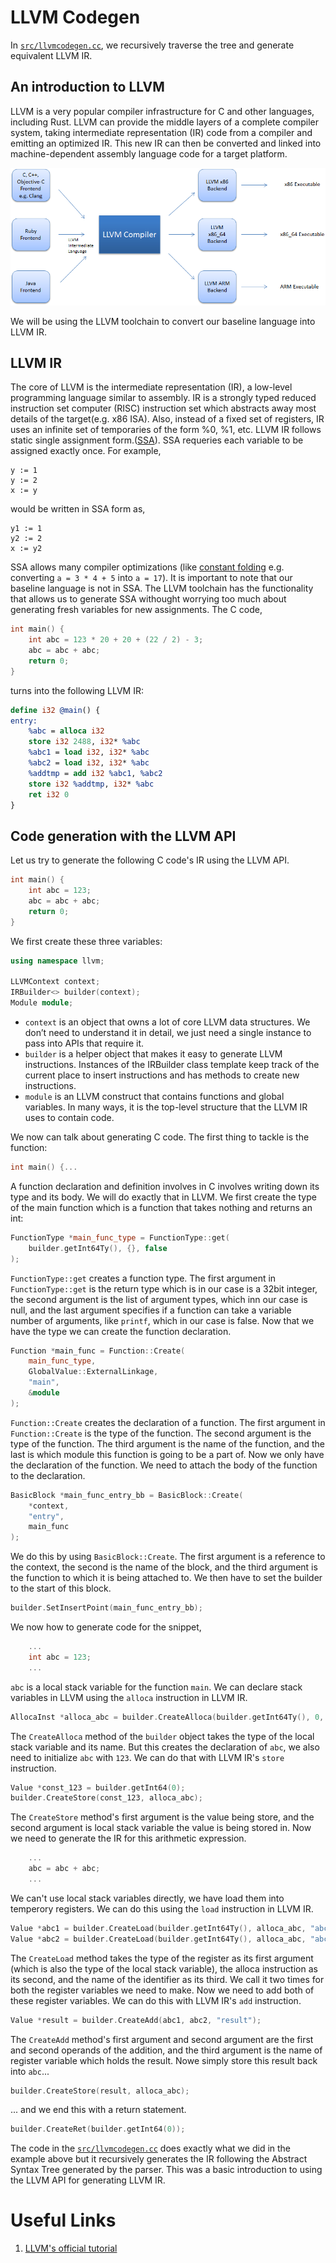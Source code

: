 # LLVM Codegen
In [`src/llvmcodegen.cc`](../src/llvmcodegen.cc), we recursively traverse the tree and generate equivalent LLVM IR.

## An introduction to LLVM
LLVM is a very popular compiler infrastructure for C and other languages, including Rust. LLVM can provide the middle layers of a complete compiler system, taking intermediate representation (IR) code from a compiler and emitting an optimized IR. This new IR can then be converted and linked into machine-dependent assembly language code for a target platform.

![llvm flowchart](images/llvm.png)

We will be using the LLVM toolchain to convert our baseline language into LLVM IR.

## LLVM IR
The core of LLVM is the intermediate representation (IR), a low-level programming language similar to assembly. IR is a strongly typed reduced instruction set computer (RISC) instruction set which abstracts away most details of the target(e.g. x86 ISA). Also, instead of a fixed set of registers, IR uses an infinite set of temporaries of the form %0, %1, etc. LLVM IR follows static single assignment form.([SSA](https://en.wikipedia.org/wiki/Static_single-assignment_form)). SSA requeries each variable to be assigned exactly once. For example,

```
y := 1
y := 2
x := y
```

would be written in SSA form as,

```
y1 := 1
y2 := 2
x := y2
```

SSA allows many compiler optimizations (like [constant folding](https://en.wikipedia.org/wiki/Constant_folding) e.g. converting `a = 3 * 4 + 5` into `a = 17`). It is important to note that our baseline language is not in SSA. The LLVM toolchain has the functionality that allows us to generate SSA withought worrying too much about generating fresh variables for new assignments. The C code,

```C
int main() {
    int abc = 123 * 20 + 20 + (22 / 2) - 3;
    abc = abc + abc;
    return 0;
}
```

turns into the following LLVM IR:

```llvm
define i32 @main() {
entry:
    %abc = alloca i32
    store i32 2488, i32* %abc
    %abc1 = load i32, i32* %abc
    %abc2 = load i32, i32* %abc
    %addtmp = add i32 %abc1, %abc2
    store i32 %addtmp, i32* %abc
    ret i32 0
}
```

## Code generation with the LLVM API
Let us try to generate the following C code's IR using the LLVM API.

```C
int main() {
    int abc = 123;
    abc = abc + abc;
    return 0;
}
```

We first create these three variables:

```C++
using namespace llvm;

LLVMContext context;
IRBuilder<> builder(context);
Module module;
```

- `context` is an object that owns a lot of core LLVM data structures. We don’t need to understand it in detail, we just need a single instance to pass into APIs that require it.
- `builder` is a helper object that makes it easy to generate LLVM instructions. Instances of the IRBuilder class template keep track of the current place to insert instructions and has methods to create new instructions.
- `module` is an LLVM construct that contains functions and global variables. In many ways, it is the top-level structure that the LLVM IR uses to contain code.

We now can talk about generating C code. The first thing to tackle is the function:

```C
int main() {...
```

A function declaration and definition involves in C involves writing down its type and its body. We will do exactly that in LLVM. We first create the type of the main function which is a function that takes nothing and returns an int:

```C++
FunctionType *main_func_type = FunctionType::get(
    builder.getInt64Ty(), {}, false
);
```

`FunctionType::get` creates a function type. The first argument in `FunctionType::get` is the return type which is in our case is a 32bit integer, the second argument is the list of argument types, which inn our case is null, and the last argument specifies if a function can take a variable number of arguments, like `printf`, which in our case is false. Now that we have the type we can create the function declaration.

```C++
Function *main_func = Function::Create(
    main_func_type,
    GlobalValue::ExternalLinkage,
    "main",
    &module
);
```

`Function::Create` creates the declaration of a function. The first argument in `Function::Create` is the type of the function. The second argument is the type of the function. The third argument is the name of the function, and the last is which module this function is going to be a part of. Now we only have the declaration of the function. We need to attach the body of the function to the declaration.

```C++
BasicBlock *main_func_entry_bb = BasicBlock::Create(
    *context,
    "entry",
    main_func
);
```
We do this by using `BasicBlock::Create`. The first argument is a reference to the context, the second is the name of the block, and the third argument is the function to which it is being attached to. We then have to set the builder to the start of this block.

```C++
builder.SetInsertPoint(main_func_entry_bb);
```

We now how to generate code for the snippet,

```C
    ...
    int abc = 123;
    ...
```

`abc` is a local stack variable for the function `main`. We can declare stack variables in LLVM using the `alloca` instruction in LLVM IR.

```C++
AllocaInst *alloca_abc = builder.CreateAlloca(builder.getInt64Ty(), 0, "abc");
```

The `CreateAlloca` method of the `builder` object takes the type of the local stack variable and its name. But this creates the declaration of `abc`, we also need to initialize `abc` with `123`. We can do that with LLVM IR's `store` instruction. 

```C++
Value *const_123 = builder.getInt64(0);
builder.CreateStore(const_123, alloca_abc);
```

The `CreateStore` method's first argument is the value being store, and the second argument is local stack variable the value is being stored in. Now we need to generate the IR for this arithmetic expression.

```C
    ...
    abc = abc + abc;
    ...
```

We can't use local stack variables directly, we have load them into temperory registers. We can do this using the `load` instruction in LLVM IR.

```C++
Value *abc1 = builder.CreateLoad(builder.getInt64Ty(), alloca_abc, "abc");
Value *abc2 = builder.CreateLoad(builder.getInt64Ty(), alloca_abc, "abc");
```

The `CreateLoad` method takes the type of the register as its first argument (which is also the type of the local stack variable), the alloca instruction as its second, and the name of the identifier as its third.  We call it two times for both the register variables we need to make. Now we need to add both of these register variables. We can do this with LLVM IR's `add` instruction. 

```C++
Value *result = builder.CreateAdd(abc1, abc2, "result");
```

The `CreateAdd` method's first argument and second argument are the first and second operands of the addition, and the third argument is the name of register variable which holds the result. Nowe simply store this result back into `abc`...

```C++
builder.CreateStore(result, alloca_abc);
```

... and we end this with a return statement.

```C++
builder.CreateRet(builder.getInt64(0));
```

The code in the [`src/llvmcodegen.cc`](../src/llvmcodegen.cc) does exactly what we did in the example above but it recursively generates the IR following the Abstract Syntax Tree generated by the parser. This was a basic introduction to using the LLVM API for generating LLVM IR.

# Useful Links
1. [LLVM's official tutorial](https://llvm.org/docs/tutorial/MyFirstLanguageFrontend/index.html)